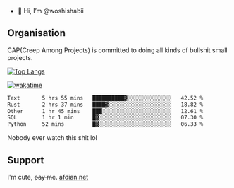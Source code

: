 - 👋 Hi, I’m @woshishabii

## Organisation

CAP(Creep Among Projects) is committed to doing all kinds of bullshit small projects.

[![Top Langs](https://github-readme-stats.vercel.app/api/top-langs/?username=woshishabii&layout=compact)](https://github.com/anuraghazra/github-readme-stats)

[![wakatime](https://wakatime.com/badge/user/34d02784-acc1-4a16-82d7-33fdb53c4ed6.svg)](https://wakatime.com/@34d02784-acc1-4a16-82d7-33fdb53c4ed6)


<!--START_SECTION:waka-->

```txt
Text       5 hrs 55 mins   ██████████▓░░░░░░░░░░░░░░   42.52 %
Rust       2 hrs 37 mins   ████▓░░░░░░░░░░░░░░░░░░░░   18.82 %
Other      1 hr 45 mins    ███░░░░░░░░░░░░░░░░░░░░░░   12.61 %
SQL        1 hr 1 min      █▓░░░░░░░░░░░░░░░░░░░░░░░   07.30 %
Python     52 mins         █▓░░░░░░░░░░░░░░░░░░░░░░░   06.33 %
```

<!--END_SECTION:waka-->

Nobody ever watch this shit lol

## Support
I'm cute, ~~pay me~~.
[afdian.net](https://afdian.com/a/woshishabi)

<!---
woshishabii/woshishabii is a ✨ special ✨ repository because its `README.md` (this file) appears on your GitHub profile.
You can click the Preview link to take a look at your changes.
--->
